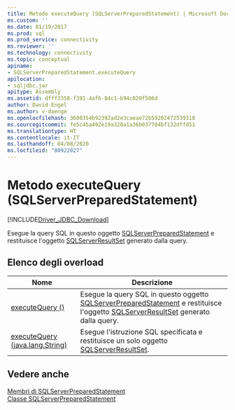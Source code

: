 ```yaml
---
title: Metodo executeQuery (SQLServerPreparedStatement) | Microsoft Docs
ms.custom: ''
ms.date: 01/19/2017
ms.prod: sql
ms.prod_service: connectivity
ms.reviewer: ''
ms.technology: connectivity
ms.topic: conceptual
apiname:
- SQLServerPreparedStatement.executeQuery
apilocation:
- sqljdbc.jar
apitype: Assembly
ms.assetid: dfff3358-f391-4af6-84c1-b94c029f506d
author: David-Engel
ms.author: v-daenge
ms.openlocfilehash: 3600354b92392ad2e3caeae72b59202472539310
ms.sourcegitcommit: fe5c45a492e19a320a1a36b037704bf132dffd51
ms.translationtype: HT
ms.contentlocale: it-IT
ms.lasthandoff: 04/08/2020
ms.locfileid: "80922027"
---
```

# <a name="executequery-method-sqlserverpreparedstatement"></a>Metodo executeQuery (SQLServerPreparedStatement)
[!INCLUDE[Driver_JDBC_Download](../../../includes/driver_jdbc_download.md)]

  Esegue la query SQL in questo oggetto [SQLServerPreparedStatement](../../../connect/jdbc/reference/sqlserverpreparedstatement-class.md) e restituisce l'oggetto [SQLServerResultSet](../../../connect/jdbc/reference/sqlserverresultset-class.md) generato dalla query.  
  
## <a name="overload-list"></a>Elenco degli overload  
  
|Nome|Descrizione|  
|----------|-----------------|  
|[executeQuery ()](../../../connect/jdbc/reference/executequery-method.md)|Esegue la query SQL in questo oggetto [SQLServerPreparedStatement](../../../connect/jdbc/reference/sqlserverpreparedstatement-class.md) e restituisce l'oggetto [SQLServerResultSet](../../../connect/jdbc/reference/sqlserverresultset-class.md) generato dalla query.|  
|[executeQuery (java.lang.String)](../../../connect/jdbc/reference/executequery-method-java-lang-string.md)|Esegue l'istruzione SQL specificata e restituisce un solo oggetto [SQLServerResultSet](../../../connect/jdbc/reference/sqlserverresultset-class.md).|  
  
## <a name="see-also"></a>Vedere anche  
 [Membri di SQLServerPreparedStatement](../../../connect/jdbc/reference/sqlserverpreparedstatement-members.md)   
 [Classe SQLServerPreparedStatement](../../../connect/jdbc/reference/sqlserverpreparedstatement-class.md)  
  
  
